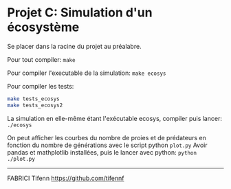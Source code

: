 # Projet C: Simulation d'un écosystème

Se placer dans la racine du projet au préalabre.

Pour tout compiler:
```make```

Pour compiler l'executable de la simulation:
```make ecosys```

Pour compiler les tests:
```bash
make tests_ecosys
make tests_ecosys2
```

La simulation en elle-même étant l'exécutable ecosys, compiler puis lancer:
```./ecosys```

On peut afficher les courbes du nombre de proies et de prédateurs en fonction du nombre de générations avec le script python ```plot.py```
Avoir pandas et mathplotlib installées, puis le lancer avec python:
```python ./plot.py```


---

FABRICI Tifenn
https://github.com/tifennf